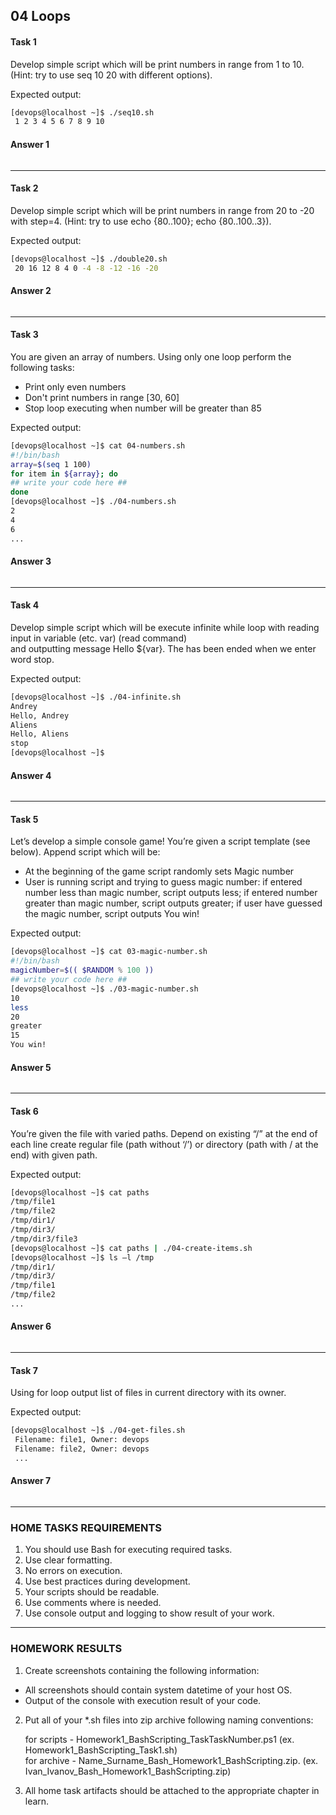 ## 04 Loops
#### Task 1
Develop simple script which will be print numbers in range from 1 to 10. (Hint: try to use seq 10 20 with different options).<br/> 

Expected output:<br/>
```bash
[devops@localhost ~]$ ./seq10.sh
 1 2 3 4 5 6 7 8 9 10
```
#### Answer 1

![]()

---
#### Task 2
Develop simple script which will be print numbers in range from 20 to -20 with step=4. (Hint: try to use echo {80..100}; echo {80..100..3}).<br/>

Expected output:<br/>
```bash
[devops@localhost ~]$ ./double20.sh
 20 16 12 8 4 0 -4 -8 -12 -16 -20
```
#### Answer 2

![]()

---
#### Task 3
You are given an array of numbers. Using only one loop perform the following tasks:<br/>
* Print only even numbers
* Don't print numbers in range [30, 60]
* Stop loop executing when number will be greater than 85

Expected output:<br/>
```bash
[devops@localhost ~]$ cat 04-numbers.sh
#!/bin/bash
array=$(seq 1 100)
for item in ${array}; do
## write your code here ##
done
[devops@localhost ~]$ ./04-numbers.sh
2
4
6
...
```
#### Answer 3

![]()

---
#### Task 4 
Develop simple script which will be execute infinite while loop with reading input in variable (etc. var) (read command)<br/> 
and outputting message Hello ${var}. The has been ended when we enter word stop.<br/>

Expected output:<br/>
```bash
[devops@localhost ~]$ ./04-infinite.sh
Andrey
Hello, Andrey
Aliens
Hello, Aliens
stop
[devops@localhost ~]$
```
#### Answer 4

![]()

---
#### Task 5  
Let’s develop a simple console game! You’re given a script template (see below). Append script which will be:<br/>

* At the beginning of the game script randomly sets Magic number<br/>
* User is running script and trying to guess magic number: if entered number less than magic number, script outputs less; if entered number greater than magic number, script outputs greater; if user have guessed the magic number, script outputs You win!<br/>

Expected output:<br/>
```bash
[devops@localhost ~]$ cat 03-magic-number.sh
#!/bin/bash
magicNumber=$(( $RANDOM % 100 ))
## write your code here ##
[devops@localhost ~]$ ./03-magic-number.sh
10
less
20
greater
15
You win!
``` 
#### Answer 5

![]()

---
#### Task 6  
You’re given the file with varied paths. Depend on existing “/” at the end of each line create regular file (path without ‘/’) or directory (path with / at the end) with given path.<br/>

Expected output:<br/>
```bash
[devops@localhost ~]$ cat paths
/tmp/file1
/tmp/file2
/tmp/dir1/
/tmp/dir3/
/tmp/dir3/file3
[devops@localhost ~]$ cat paths | ./04-create-items.sh
[devops@localhost ~]$ ls –l /tmp
/tmp/dir1/
/tmp/dir3/
/tmp/file1
/tmp/file2
...
``` 
#### Answer 6

![]()

---
#### Task 7 
Using for loop output list of files in current directory with its owner.<br/>

Expected output:<br/>
```bash
[devops@localhost ~]$ ./04-get-files.sh
 Filename: file1, Owner: devops
 Filename: file2, Owner: devops
 ...
``` 
#### Answer 7

![]()

---
### HOME TASKS REQUIREMENTS
1. You should use Bash for executing required tasks.<br/>
2. Use clear formatting.<br/>
3. No errors on execution.<br/>
4. Use best practices during development.<br/>
5. Your scripts should be readable.<br/>
6. Use comments where is needed.<br/>
7. Use console output and logging to show result of your work.<br/>

---
### HOMEWORK RESULTS
1. Create screenshots containing the following information:<br/>
* All screenshots should contain system datetime of your host OS.<br/>
* Output of the console with execution result of your code.<br/>

2. Put all of your  *.sh files into zip archive following naming conventions:<br/>

   for scripts - Homework1_BashScripting_TaskTaskNumber.ps1 (ex. Homework1_BashScripting_Task1.sh)<br/>
   for archive - Name_Surname_Bash_Homework1_BashScripting.zip. (ex. Ivan_Ivanov_Bash_Homework1_BashScripting.zip)<br/>

3. All home task artifacts should be attached to the appropriate chapter in learn.<br/>
